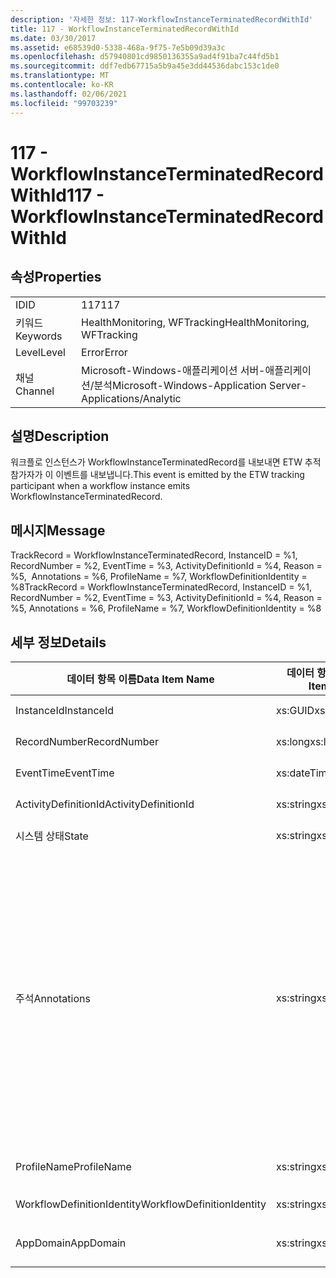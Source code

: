 ```yaml
---
description: '자세한 정보: 117-WorkflowInstanceTerminatedRecordWithId'
title: 117 - WorkflowInstanceTerminatedRecordWithId
ms.date: 03/30/2017
ms.assetid: e68539d0-5338-468a-9f75-7e5b09d39a3c
ms.openlocfilehash: d57940801cd9850136355a9ad4f91ba7c44fd5b1
ms.sourcegitcommit: ddf7edb67715a5b9a45e3dd44536dabc153c1de0
ms.translationtype: MT
ms.contentlocale: ko-KR
ms.lasthandoff: 02/06/2021
ms.locfileid: "99703239"
---
```

# <a name="117---workflowinstanceterminatedrecordwithid"></a><span data-ttu-id="55123-103">117 - WorkflowInstanceTerminatedRecordWithId</span><span class="sxs-lookup"><span data-stu-id="55123-103">117 - WorkflowInstanceTerminatedRecordWithId</span></span>

## <a name="properties"></a><span data-ttu-id="55123-104">속성</span><span class="sxs-lookup"><span data-stu-id="55123-104">Properties</span></span>  
  
|||  
|-|-|  
|<span data-ttu-id="55123-105">ID</span><span class="sxs-lookup"><span data-stu-id="55123-105">ID</span></span>|<span data-ttu-id="55123-106">117</span><span class="sxs-lookup"><span data-stu-id="55123-106">117</span></span>|  
|<span data-ttu-id="55123-107">키워드</span><span class="sxs-lookup"><span data-stu-id="55123-107">Keywords</span></span>|<span data-ttu-id="55123-108">HealthMonitoring, WFTracking</span><span class="sxs-lookup"><span data-stu-id="55123-108">HealthMonitoring, WFTracking</span></span>|  
|<span data-ttu-id="55123-109">Level</span><span class="sxs-lookup"><span data-stu-id="55123-109">Level</span></span>|<span data-ttu-id="55123-110">Error</span><span class="sxs-lookup"><span data-stu-id="55123-110">Error</span></span>|  
|<span data-ttu-id="55123-111">채널</span><span class="sxs-lookup"><span data-stu-id="55123-111">Channel</span></span>|<span data-ttu-id="55123-112">Microsoft-Windows-애플리케이션 서버-애플리케이션/분석</span><span class="sxs-lookup"><span data-stu-id="55123-112">Microsoft-Windows-Application Server-Applications/Analytic</span></span>|  
  
## <a name="description"></a><span data-ttu-id="55123-113">설명</span><span class="sxs-lookup"><span data-stu-id="55123-113">Description</span></span>  

 <span data-ttu-id="55123-114">워크플로 인스턴스가 WorkflowInstanceTerminatedRecord를 내보내면 ETW 추적 참가자가 이 이벤트를 내보냅니다.</span><span class="sxs-lookup"><span data-stu-id="55123-114">This event is emitted by the ETW tracking participant when a workflow instance emits WorkflowInstanceTerminatedRecord.</span></span>  
  
## <a name="message"></a><span data-ttu-id="55123-115">메시지</span><span class="sxs-lookup"><span data-stu-id="55123-115">Message</span></span>  

 <span data-ttu-id="55123-116">TrackRecord = WorkflowInstanceTerminatedRecord, InstanceID = %1, RecordNumber = %2, EventTime = %3, ActivityDefinitionId = %4, Reason = %5,  Annotations = %6, ProfileName = %7, WorkflowDefinitionIdentity = %8</span><span class="sxs-lookup"><span data-stu-id="55123-116">TrackRecord = WorkflowInstanceTerminatedRecord, InstanceID = %1, RecordNumber = %2, EventTime = %3, ActivityDefinitionId = %4, Reason = %5,  Annotations = %6, ProfileName = %7, WorkflowDefinitionIdentity = %8</span></span>  
  
## <a name="details"></a><span data-ttu-id="55123-117">세부 정보</span><span class="sxs-lookup"><span data-stu-id="55123-117">Details</span></span>  
  
|<span data-ttu-id="55123-118">데이터 항목 이름</span><span class="sxs-lookup"><span data-stu-id="55123-118">Data Item Name</span></span>|<span data-ttu-id="55123-119">데이터 항목 형식</span><span class="sxs-lookup"><span data-stu-id="55123-119">Data Item Type</span></span>|<span data-ttu-id="55123-120">설명</span><span class="sxs-lookup"><span data-stu-id="55123-120">Description</span></span>|  
|--------------------|--------------------|-----------------|  
|<span data-ttu-id="55123-121">InstanceId</span><span class="sxs-lookup"><span data-stu-id="55123-121">InstanceId</span></span>|<span data-ttu-id="55123-122">xs:GUID</span><span class="sxs-lookup"><span data-stu-id="55123-122">xs:GUID</span></span>|<span data-ttu-id="55123-123">워크플로의 인스턴스 ID</span><span class="sxs-lookup"><span data-stu-id="55123-123">The instance id for the workflow</span></span>|  
|<span data-ttu-id="55123-124">RecordNumber</span><span class="sxs-lookup"><span data-stu-id="55123-124">RecordNumber</span></span>|<span data-ttu-id="55123-125">xs:long</span><span class="sxs-lookup"><span data-stu-id="55123-125">xs:long</span></span>|<span data-ttu-id="55123-126">내보낸 레코드의 시퀀스 번호</span><span class="sxs-lookup"><span data-stu-id="55123-126">The sequence number of the emitted record</span></span>|  
|<span data-ttu-id="55123-127">EventTime</span><span class="sxs-lookup"><span data-stu-id="55123-127">EventTime</span></span>|<span data-ttu-id="55123-128">xs:dateTime</span><span class="sxs-lookup"><span data-stu-id="55123-128">xs:dateTime</span></span>|<span data-ttu-id="55123-129">이벤트를 내보낸 시간(UTC)</span><span class="sxs-lookup"><span data-stu-id="55123-129">The time in UTC when the event was emitted</span></span>|  
|<span data-ttu-id="55123-130">ActivityDefinitionId</span><span class="sxs-lookup"><span data-stu-id="55123-130">ActivityDefinitionId</span></span>|<span data-ttu-id="55123-131">xs:string</span><span class="sxs-lookup"><span data-stu-id="55123-131">xs:string</span></span>|<span data-ttu-id="55123-132">워크플로의 루트 활동 이름</span><span class="sxs-lookup"><span data-stu-id="55123-132">The name of the root activity in the workflow</span></span>|  
|<span data-ttu-id="55123-133">시스템 상태</span><span class="sxs-lookup"><span data-stu-id="55123-133">State</span></span>|<span data-ttu-id="55123-134">xs:string</span><span class="sxs-lookup"><span data-stu-id="55123-134">xs:string</span></span>|<span data-ttu-id="55123-135">워크플로의 현재 상태</span><span class="sxs-lookup"><span data-stu-id="55123-135">The current state of the Workflow.</span></span>|  
|<span data-ttu-id="55123-136">주석</span><span class="sxs-lookup"><span data-stu-id="55123-136">Annotations</span></span>|<span data-ttu-id="55123-137">xs:string</span><span class="sxs-lookup"><span data-stu-id="55123-137">xs:string</span></span>|<span data-ttu-id="55123-138">이 이벤트에 추가된 주석입니다.</span><span class="sxs-lookup"><span data-stu-id="55123-138">The annotations that were added to this event.</span></span> <span data-ttu-id="55123-139">값은 xml 요소에 a 형식으로 저장 됩니다 \<items> \< item name = "annotationName" type="System.String"> \</item> \</items> .</span><span class="sxs-lookup"><span data-stu-id="55123-139">The values are stored in an xml element in the format \<items>\< item name = "annotationName" type="System.String">annotationValue\</item>\</items>.</span></span> <span data-ttu-id="55123-140">주석을 지정 하지 않으면 문자열에가 포함 \<items/> 됩니다.</span><span class="sxs-lookup"><span data-stu-id="55123-140">If no annotations are specified then the string contains \<items/>.</span></span> <span data-ttu-id="55123-141">ETW 이벤트 크기는 ETW 버퍼 크기 또는 ETW 이벤트의 최대 페이로드에 따라 제한됩니다.</span><span class="sxs-lookup"><span data-stu-id="55123-141">The ETW event size is limited by the ETW buffer size or the max payload for an ETW event.</span></span> <span data-ttu-id="55123-142">이벤트 크기가 ETW 제한을 초과 하면 주석을 삭제 하 고 주석 값을 ...로 대체 하 여 이벤트를 자릅니다. \<items> \</items></span><span class="sxs-lookup"><span data-stu-id="55123-142">If the size of the event exceeds the ETW limits, then the event is truncated by dropping the annotations and replacing the annotation value with \<items>...\</items>.</span></span>|  
|<span data-ttu-id="55123-143">ProfileName</span><span class="sxs-lookup"><span data-stu-id="55123-143">ProfileName</span></span>|<span data-ttu-id="55123-144">xs:string</span><span class="sxs-lookup"><span data-stu-id="55123-144">xs:string</span></span>|<span data-ttu-id="55123-145">이 이벤트를 내보낸 이름 또는 추적 프로필</span><span class="sxs-lookup"><span data-stu-id="55123-145">The name or the tracking profile that resulted in this event being emitted</span></span>|  
|<span data-ttu-id="55123-146">WorkflowDefinitionIdentity</span><span class="sxs-lookup"><span data-stu-id="55123-146">WorkflowDefinitionIdentity</span></span>|<span data-ttu-id="55123-147">xs:string</span><span class="sxs-lookup"><span data-stu-id="55123-147">xs:string</span></span>|<span data-ttu-id="55123-148">워크플로 정의 ID입니다.</span><span class="sxs-lookup"><span data-stu-id="55123-148">The workflow definition id</span></span>|  
|<span data-ttu-id="55123-149">AppDomain</span><span class="sxs-lookup"><span data-stu-id="55123-149">AppDomain</span></span>|<span data-ttu-id="55123-150">xs:string</span><span class="sxs-lookup"><span data-stu-id="55123-150">xs:string</span></span>|<span data-ttu-id="55123-151">AppDomain.CurrentDomain.FriendlyName에서 반환되는 문자열입니다.</span><span class="sxs-lookup"><span data-stu-id="55123-151">The string returned by AppDomain.CurrentDomain.FriendlyName.</span></span>|
